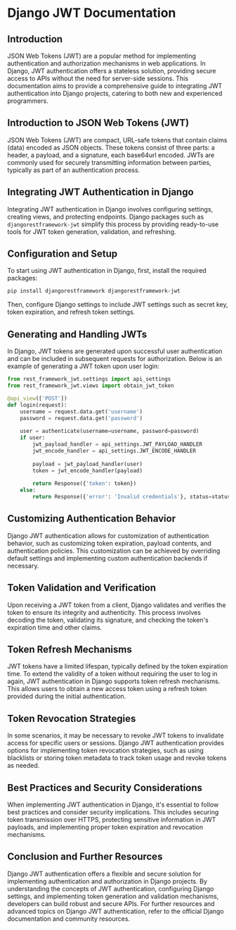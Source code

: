 # Django JWT Documentation

## Introduction

JSON Web Tokens (JWT) are a popular method for implementing authentication and authorization mechanisms in web applications. In Django, JWT authentication offers a stateless solution, providing secure access to APIs without the need for server-side sessions. This documentation aims to provide a comprehensive guide to integrating JWT authentication into Django projects, catering to both new and experienced programmers.

## Introduction to JSON Web Tokens (JWT)

JSON Web Tokens (JWT) are compact, URL-safe tokens that contain claims (data) encoded as JSON objects. These tokens consist of three parts: a header, a payload, and a signature, each base64url encoded. JWTs are commonly used for securely transmitting information between parties, typically as part of an authentication process.

## Integrating JWT Authentication in Django

Integrating JWT authentication in Django involves configuring settings, creating views, and protecting endpoints. Django packages such as `djangorestframework-jwt` simplify this process by providing ready-to-use tools for JWT token generation, validation, and refreshing.

## Configuration and Setup

To start using JWT authentication in Django, first, install the required packages:

```bash
pip install djangorestframework djangorestframework-jwt
```

Then, configure Django settings to include JWT settings such as secret key, token expiration, and refresh token settings.

## Generating and Handling JWTs

In Django, JWT tokens are generated upon successful user authentication and can be included in subsequent requests for authorization. Below is an example of generating a JWT token upon user login:

```python
from rest_framework_jwt.settings import api_settings
from rest_framework_jwt.views import obtain_jwt_token

@api_view(['POST'])
def login(request):
    username = request.data.get('username')
    password = request.data.get('password')
    
    user = authenticate(username=username, password=password)
    if user:
        jwt_payload_handler = api_settings.JWT_PAYLOAD_HANDLER
        jwt_encode_handler = api_settings.JWT_ENCODE_HANDLER
        
        payload = jwt_payload_handler(user)
        token = jwt_encode_handler(payload)
        
        return Response({'token': token})
    else:
        return Response({'error': 'Invalid credentials'}, status=status.HTTP_401_UNAUTHORIZED)
```

## Customizing Authentication Behavior

Django JWT authentication allows for customization of authentication behavior, such as customizing token expiration, payload contents, and authentication policies. This customization can be achieved by overriding default settings and implementing custom authentication backends if necessary.

## Token Validation and Verification

Upon receiving a JWT token from a client, Django validates and verifies the token to ensure its integrity and authenticity. This process involves decoding the token, validating its signature, and checking the token's expiration time and other claims.

## Token Refresh Mechanisms

JWT tokens have a limited lifespan, typically defined by the token expiration time. To extend the validity of a token without requiring the user to log in again, JWT authentication in Django supports token refresh mechanisms. This allows users to obtain a new access token using a refresh token provided during the initial authentication.

## Token Revocation Strategies

In some scenarios, it may be necessary to revoke JWT tokens to invalidate access for specific users or sessions. Django JWT authentication provides options for implementing token revocation strategies, such as using blacklists or storing token metadata to track token usage and revoke tokens as needed.

## Best Practices and Security Considerations

When implementing JWT authentication in Django, it's essential to follow best practices and consider security implications. This includes securing token transmission over HTTPS, protecting sensitive information in JWT payloads, and implementing proper token expiration and revocation mechanisms.

## Conclusion and Further Resources

Django JWT authentication offers a flexible and secure solution for implementing authentication and authorization in Django projects. By understanding the concepts of JWT authentication, configuring Django settings, and implementing token generation and validation mechanisms, developers can build robust and secure APIs. For further resources and advanced topics on Django JWT authentication, refer to the official Django documentation and community resources.
